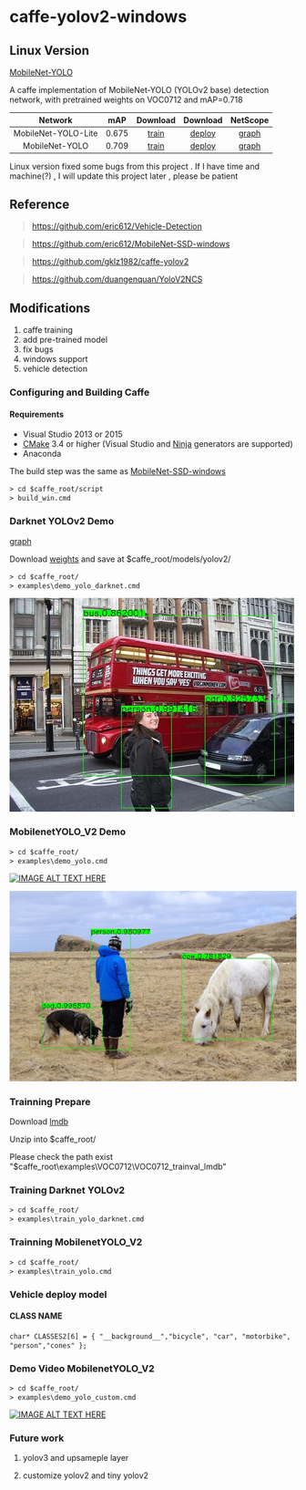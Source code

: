 # caffe-yolov2-windows

## Linux Version

[MobileNet-YOLO](https://github.com/eric612/MobileNet-YOLO)

A caffe implementation of MobileNet-YOLO (YOLOv2 base) detection network, with pretrained weights on VOC0712 and mAP=0.718

Network|mAP|Download|Download|NetScope
:---:|:---:|:---:|:---:|:---:
MobileNet-YOLO-Lite|0.675|[train](models/MobileNet/mobilenet_iter_73000.caffemodel)|[deploy](https://github.com/eric612/MobileNet-YOLO/blob/master/models/yolov2/mobilenet_yolo_lite_deploy_iter_62000.caffemodel)|[graph](http://ethereon.github.io/netscope/#/gist/11229dc092ef68d3b37f37ce4d9cdec8)
MobileNet-YOLO|0.709|[train](models/MobileNet/mobilenet_iter_73000.caffemodel)|[deploy](https://github.com/eric612/MobileNet-YOLO/blob/master/models/yolov2/mobilenet_yolo_deploy_iter_80000.caffemodel)|[graph](http://ethereon.github.io/netscope/#/gist/52f298d84f8fa4ebb2bb94767fa6ca88)

Linux version fixed some bugs from this project . If I have time and machine(?) , I will update this project later , please be patient

## Reference

> https://github.com/eric612/Vehicle-Detection

> https://github.com/eric612/MobileNet-SSD-windows

> https://github.com/gklz1982/caffe-yolov2

> https://github.com/duangenquan/YoloV2NCS

## Modifications

1. caffe training 
2. add pre-trained model
3. fix bugs
4. windows support
5. vehicle detection

### Configuring and Building Caffe 

#### Requirements

 - Visual Studio 2013 or 2015
 - [CMake](https://cmake.org/) 3.4 or higher (Visual Studio and [Ninja](https://ninja-build.org/) generators are supported)
 - Anaconda 

The build step was the same as [MobileNet-SSD-windows](https://github.com/eric612/MobileNet-SSD-windows)
 
```
> cd $caffe_root/script
> build_win.cmd 
```
### Darknet YOLOv2 Demo

[graph](http://ethereon.github.io/netscope/#/gist/c062fa088c0f4cc58649dc560df27875)

Download [weights](https://drive.google.com/file/d/17w7oZBbTHPI5TMuD9DKQzkPhSVDaTlC9/view?usp=sharing) and save at $caffe_root/models/yolov2/

```
> cd $caffe_root/
> examples\demo_yolo_darknet.cmd
```

![alt tag](out/00003.jpg)

### MobilenetYOLO_V2 Demo

```
> cd $caffe_root/
> examples\demo_yolo.cmd
```

[![IMAGE ALT TEXT HERE](https://img.youtube.com/vi/8DelOtsyn4M/0.jpg)](https://www.youtube.com/watch?v=8DelOtsyn4M)

![alt tag](yolo_out.jpg)


### Trainning Prepare

Download [lmdb](https://drive.google.com/open?id=19pBP1NwomDvm43xxgDaRuj_X4KubwuCZ)

Unzip into $caffe_root/ 

Please check the path exist "$caffe_root\examples\VOC0712\VOC0712_trainval_lmdb"


### Training Darknet YOLOv2 

```
> cd $caffe_root/
> examples\train_yolo_darknet.cmd
```


### Trainning MobilenetYOLO_V2
  
```
> cd $caffe_root/
> examples\train_yolo.cmd
```


### Vehicle deploy model 

#### CLASS NAME

```
char* CLASSES2[6] = { "__background__","bicycle", "car", "motorbike", "person","cones" };
```
### Demo Video MobilenetYOLO_V2

```
> cd $caffe_root/
> examples\demo_yolo_custom.cmd
```

[![IMAGE ALT TEXT HERE](https://img.youtube.com/vi/JuCfOI9DrQ4/0.jpg)](https://www.youtube.com/watch?v=JuCfOI9DrQ4)

### Future work 

1. yolov3 and upsameple layer

2. customize yolov2 and tiny yolov2